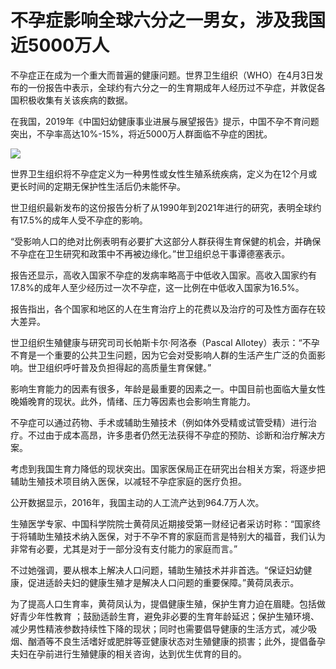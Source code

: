 # 不孕症影响全球六分之一男女，涉及我国近5000万人

不孕症正在成为一个重大而普遍的健康问题。世界卫生组织（WHO）在4月3日发布的一份报告中表示，全球约有六分之一的生育期成年人经历过不孕症，并敦促各国积极收集有关该疾病的数据。

在我国，2019年《中国妇幼健康事业进展与展望报告》提示，中国不孕不育问题突出，不孕率高达10%-15%，将近5000万人群面临不孕症的困扰。

![](https://inews.gtimg.com/newsapp_bt/0/15770820263/1000)

世界卫生组织将不孕症定义为一种男性或女性生殖系统疾病，定义为在12个月或更长时间的定期无保护性生活后仍未能怀孕。

世卫组织最新发布的这份报告分析了从1990年到2021年进行的研究，表明全球约有17.5%的成年人受不孕症的影响。

“受影响人口的绝对比例表明有必要扩大这部分人群获得生育保健的机会，并确保不孕症在卫生研究和政策中不再被边缘化。”世卫组织总干事谭德塞表示。

报告还显示，高收入国家不孕症的发病率略高于中低收入国家。高收入国家约有17.8%的成年人至少经历过一次不孕症，这一比例在中低收入国家为16.5%。

报告指出，各个国家和地区的人在生育治疗上的花费以及治疗的可及性方面存在较大差异。

世卫组织生殖健康与研究司司长帕斯卡尔·阿洛泰（Pascal
Allotey）表示：“不孕不育是一个重要的公共卫生问题，因为它会对受影响人群的生活产生广泛的负面影响。世卫组织呼吁普及负担得起的高质量生育保健。”

影响生育能力的因素有很多，年龄是最重要的因素之一。中国目前也面临大量女性晚婚晚育的现状。此外，情绪、压力等因素也会影响生育能力。

不孕症可以通过药物、手术或辅助生殖技术（例如体外受精或试管受精）进行治疗。不过由于成本高昂，许多患者仍然无法获得不孕症的预防、诊断和治疗解决方案。

考虑到我国生育力降低的现状突出。国家医保局正在研究出台相关方案，将逐步把辅助生殖技术项目纳入医保，以减轻不孕症家庭的医疗负担。

公开数据显示，2016年，我国主动的人工流产达到964.7万人次。

生殖医学专家、中国科学院院士黄荷凤近期接受第一财经记者采访时称：“国家终于将辅助生殖技术纳入医保，对于不孕不育的家庭而言是特别大的福音，我们认为非常有必要，尤其是对于一部分没有支付能力的家庭而言。”

不过她强调，要从根本上解决人口问题，辅助生殖技术并非首选。“保证妇幼健康，促进适龄夫妇的健康生殖才是解决人口问题的重要保障。”黄荷凤表示。

为了提高人口生育率，黄荷凤认为，提倡健康生殖，保护生育力迫在眉睫。包括做好青少年性教育
；鼓励适龄生育，避免非必要的生育年龄延迟；保护生殖环境、减少男性精液参数持续性下降的现状；同时也需要倡导健康的生活方式，减少吸烟、酗酒等不良生活嗜好或肥胖等亚健康状态对生殖健康的损害；此外，提倡备孕夫妇在孕前进行生殖健康的相关咨询，达到优生优育的目的。


